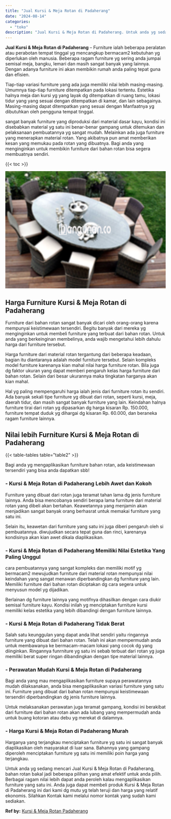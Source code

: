 ```yaml
---
title: "Jual Kursi & Meja Rotan di Padaherang"
date: "2024-08-14"
categories: 
  - "toko"
description: "Jual Kursi & Meja Rotan di Padaherang. Untuk anda yg sedang mencari Jual Kursi & Meja Rotan di Padaherang, bahan rotan bakal jadi beberapa pilihan yang amat..."
---
```


**Jual Kursi & Meja Rotan di Padaherang** – Furniture ialah beberapa peralatan atau perabotan tempat tinggal yg mencangkup bermacam2 kebutuhan yg diperlukan oleh manusia. Beberapa ragam furniture yg sering anda jumpai semisal meja, bangku, lemari dan masih sangat banyak yang lainnya. Dengan adanya furniture ini akan membikin rumah anda paling tepat guna dan efisien.

Tiap-tiap variasi furniture yang ada juga memiliki nilai lebih masing-masing. Umumnya tiap-tiap furniture ditempatkan pada lokasi tertentu. Estetika halnya meja dan kursi yg yang layak dg ditempatkan di ruang tamu, lokasi tidur yang yang sesuai dengan ditempatkan di kamar, dan lain sebagainya. Masing-masing dapat ditempatkan yang sesuai dengan Manfaatnya yg dibutuhkan oleh pengguna tempat tinggal.

sangat banyak furniture yang diproduksi dari material dasar kayu, kondisi ini disebabkan material yg satu ini benar-benar gampang untuk ditemukan dan pelaksanaan pembuatannya yg sangat mudah. Melainkan ada juga furniture yang menerapkan material rotan. Yang akibatnya pun amat memberikan kesan yang memukau pada rotan yang dibuatnya. Bagi anda yang menginginkan untuk membikin furniture dari bahan rotan bisa segera membuatnya sendiri.

{{< toc >}}

![Jual Kursi & Meja Rotan di Padaherang](/images/kursi-meja-rotan-murah10.png)

## Harga Furniture Kursi & Meja Rotan di Padaherang

Furniture dari bahan rotan sangat banyak dicari oleh orang-orang karena mempunyai keistimewaan tersendiri. Begitu banyak dari mereka yg menginginkan untuk membeli furniture yang terbuat dari bahan rotan. Untuk anda yang berkeinginan membelinya, anda wajib mengetahui lebih dahulu harga dari furniture tersebut.

Harga furniture dari material rotan tergantung dari beberapa keadaan, bagian itu diantaranya adalah model furniture tersebut. Selain kompleks model furniture karenanya kian mahal nilai harga furniture rotan. Bila juga dg faktor ukuran yang dapat memberi pengaruh kelas harga furniture dari bahan rotan. Selain dari besar ukurannya maka tingkatan harganya akan kian mahal.

Hal yg paling mempengaruhi harga ialah jenis dari furniture rotan itu sendiri. Ada banyak sekali tipe furniture yg dibuat dari rotan, seperti kursi, meja, daerah tidur, dan masih sangat banyak furniture yang lain. Keindahan halnya furniture tirai dari rotan yg dipasarkan dg harga kisaran Rp. 150.000, furniture tempat duduk yg dihargai dg kisaran Rp. 60.000, dan beraneka ragam furniture lainnya.

## Nilai lebih Furniture Kursi & Meja Rotan di Padaherang

{{< table-tables table="table2" >}}

Bagi anda yg mengaplikasikan furniture bahan rotan, ada keistimewaan tersendiri yang bisa anda dapatkan sbb!

### \- Kursi & Meja Rotan di Padaherang Lebih Awet dan Kokoh

Furniture yang dibuat dari rotan juga teramat tahan lama dg jenis furniture lainnya. Anda bisa mencobanya sendiri berapa lama furniture dari material rotan yang dibeli akan bertahan. Keawetannya yang menjamin akan menjadikan sangat banyak orang berhasrat untuk memakai furniture yang satu ini.

Selain itu, keawetan dari furniture yang satu ini juga diberi pengaruh oleh si pembuatannya. diwujudkan secara tepat guna dan rinci, karenanya kondisinya akan kian awet dikala diaplikasikan.

### \- Kursi & Meja Rotan di Padaherang Memiliki Nilai Estetika Yang Paling Unggul

cara pembuatannya yang sangat kompleks dan memiliki motif yg bermacam2 mewujudkan furniture dari material rotan mempunyai nilai keindahan yang sangat menawan diperbandingkan dg furniture yang lain. Memiliki furniture dari bahan rotan diciptakan dg cara segera untuk menyusun model yg dijadikan.

Berlainan dg furniture lainnya yang motifnya dihasilkan dengan cara diukir semisal furniture kayu. Kondisi inilah yg menciptakan furniture kursi memiliki kelas estetika yang lebih dibandingi dengan furniture lainnya.

### \- Kursi & Meja Rotan di Padaherang Tidak Berat

Salah satu keunggulan yang dapat anda lihat sendiri yaitu ringannya furniture yang dibuat dari bahan rotan. Telah ini akan mempermudah anda untuk membawanya ke bermacam-macam lokasi yang cocok dg yang diinginkan. Ringannya funrniture yg satu ini sebab terbuat dari rotan yg juga memiliki berat super ringan dibandingkan dengan tipe material lainnya.

### \- Perawatan Mudah Kursi & Meja Rotan di Padaherang

Bagi anda yang mau mengaplikasikan furniture supaya perawatannya mudah dilaksanakan, anda bisa mengaplikasikan variasi furniture yang satu ini. Furniture yang dibuat dari bahan rotan mempunyai keistimewaan tersendiri diperbandingkan dg jenis furniture lainnya.

Untuk melaksanakan perawatan juga teramat gampang, kondisi ini berakibat dari furniture dari bahan rotan akan ada lubang yang mempermudah anda untuk buang kotoran atau debu yg merekat di dalamnya.

### \- Harga Kursi & Meja Rotan di Padaherang Murah

Harganya yang terjangkau menciptakan furniture yg satu ini sangat banyak diaplikasikan oleh masyarakat di luar sana. Bahannya yang gampang diperoleh menciptakan furniture yg satu ini memiliki poin harga yang terjangkau.

Untuk anda yg sedang mencari Jual Kursi & Meja Rotan di Padaherang, bahan rotan bakal jadi beberapa pilihan yang amat efektif untuk anda pilih. Berbagai ragam nilai lebih dapat anda peroleh kalau mengaplikasikan furniture yang satu ini. Anda juga dapat membeli produk Kursi & Meja Rotan di Padaherang ini dari kami dg mutu yg telah teruji dan harga yang relatif ekonomis. Silahkan Kontak kami melalui nomor kontak yang sudah kami sediakan.

**Ref by:** [Kursi & Meja Rotan Padaherang](https://id.wikipedia.org/wiki/Kursi)

